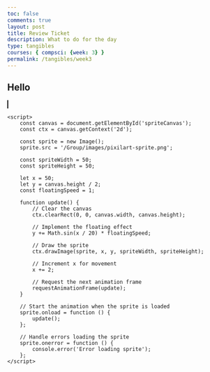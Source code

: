 ```yaml
---
toc: false
comments: true
layout: post
title: Review Ticket
description: What to do for the day
type: tangibles
courses: { compsci: {week: 3} }
permalink: /tangibles/week3
---
```


## Hello

<!DOCTYPE html>
<html lang="en">
<head>
    <meta charset="UTF-8">
    <meta name="viewport" content="width=device-width, initial-scale=1.0">
    <title>Sprite Animation</title>
    <style>
        canvas {
            border: 1px solid #000;
            background-color: #fff; /* Set background color to white */
        }
    </style>
</head>
<body>
    <canvas id="spriteCanvas" width="500" height="500"></canvas>

    <script>
        const canvas = document.getElementById('spriteCanvas');
        const ctx = canvas.getContext('2d');

        const sprite = new Image();
        sprite.src = '/Group/images/pixilart-sprite.png';

        const spriteWidth = 50;
        const spriteHeight = 50;

        let x = 50;
        let y = canvas.height / 2;
        const floatingSpeed = 1;

        function update() {
            // Clear the canvas
            ctx.clearRect(0, 0, canvas.width, canvas.height);

            // Implement the floating effect
            y += Math.sin(x / 20) * floatingSpeed;

            // Draw the sprite
            ctx.drawImage(sprite, x, y, spriteWidth, spriteHeight);

            // Increment x for movement
            x += 2;

            // Request the next animation frame
            requestAnimationFrame(update);
        }

        // Start the animation when the sprite is loaded
        sprite.onload = function () {
            update();
        };

        // Handle errors loading the sprite
        sprite.onerror = function () {
            console.error('Error loading sprite');
        };
    </script>
</body>
</html>
